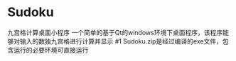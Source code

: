 # Sudoku
九宫格计算桌面小程序
  一个简单的基于Qt的windows环境下桌面程序，该程序能够对输入的数独九宫格进行计算并显示
#1 Sudoku.zip是经过编译的exe文件，包含运行的必要环境可直接运行
